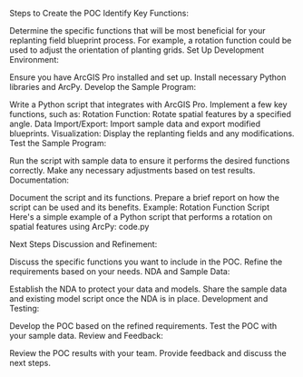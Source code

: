 Steps to Create the POC
Identify Key Functions:

Determine the specific functions that will be most beneficial for your replanting field blueprint process.
For example, a rotation function could be used to adjust the orientation of planting grids.
Set Up Development Environment:

Ensure you have ArcGIS Pro installed and set up.
Install necessary Python libraries and ArcPy.
Develop the Sample Program:

Write a Python script that integrates with ArcGIS Pro.
Implement a few key functions, such as:
Rotation Function: Rotate spatial features by a specified angle.
Data Import/Export: Import sample data and export modified blueprints.
Visualization: Display the replanting fields and any modifications.
Test the Sample Program:

Run the script with sample data to ensure it performs the desired functions correctly.
Make any necessary adjustments based on test results.
Documentation:

Document the script and its functions.
Prepare a brief report on how the script can be used and its benefits.
Example: Rotation Function Script
Here's a simple example of a Python script that performs a rotation on spatial features using ArcPy: code.py

Next Steps
Discussion and Refinement:

Discuss the specific functions you want to include in the POC.
Refine the requirements based on your needs.
NDA and Sample Data:

Establish the NDA to protect your data and models.
Share the sample data and existing model script once the NDA is in place.
Development and Testing:

Develop the POC based on the refined requirements.
Test the POC with your sample data.
Review and Feedback:

Review the POC results with your team.
Provide feedback and discuss the next steps.